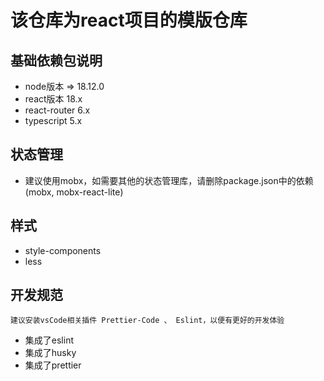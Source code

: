# 该仓库为react项目的模版仓库

## 基础依赖包说明

- node版本 => 18.12.0
- react版本 18.x
- react-router 6.x
- typescript 5.x

## 状态管理

- 建议使用mobx，如需要其他的状态管理库，请删除package.json中的依赖 (mobx, mobx-react-lite)

## 样式

- style-components
- less

## 开发规范

```
建议安装vsCode相关插件 Prettier-Code 、 Eslint，以便有更好的开发体验
```

- 集成了eslint
- 集成了husky
- 集成了prettier
